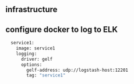 ## infrastructure

## configure docker to log to ELK

```bash
  service1:
    image: service1
    logging:
      driver: gelf
      options:
        gelf-address: udp://logstash-host:12201
        tag: "service1"
```
